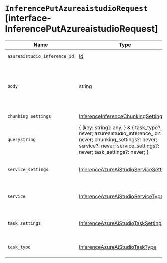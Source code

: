 # `InferencePutAzureaistudioRequest` [interface-InferencePutAzureaistudioRequest]

| Name | Type | Description |
| - | - | - |
| `azureaistudio_inference_id` | [Id](./Id.md) | The unique identifier of the inference endpoint. |
| `body` | string | ({ [key: string]: any; } & { task_type?: never; azureaistudio_inference_id?: never; chunking_settings?: never; service?: never; service_settings?: never; task_settings?: never; }) | All values in `body` will be added to the request body. |
| `chunking_settings` | [InferenceInferenceChunkingSettings](./InferenceInferenceChunkingSettings.md) | The chunking configuration object. |
| `querystring` | { [key: string]: any; } & { task_type?: never; azureaistudio_inference_id?: never; chunking_settings?: never; service?: never; service_settings?: never; task_settings?: never; } | All values in `querystring` will be added to the request querystring. |
| `service_settings` | [InferenceAzureAiStudioServiceSettings](./InferenceAzureAiStudioServiceSettings.md) | Settings used to install the inference model. These settings are specific to the `openai` service. |
| `service` | [InferenceAzureAiStudioServiceType](./InferenceAzureAiStudioServiceType.md) | The type of service supported for the specified task type. In this case, `azureaistudio`. |
| `task_settings` | [InferenceAzureAiStudioTaskSettings](./InferenceAzureAiStudioTaskSettings.md) | Settings to configure the inference task. These settings are specific to the task type you specified. |
| `task_type` | [InferenceAzureAiStudioTaskType](./InferenceAzureAiStudioTaskType.md) | The type of the inference task that the model will perform. |
